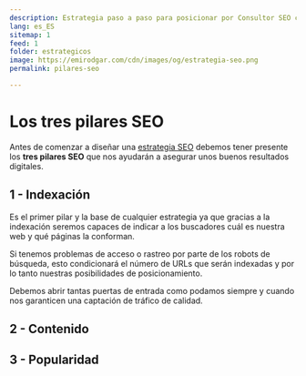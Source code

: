 ```yaml
---
description: Estrategia paso a paso para posicionar por Consultor SEO con herramientas gratuitas.
lang: es_ES
sitemap: 1
feed: 1
folder: estrategicos
image: https://emirodgar.com/cdn/images/og/estrategia-seo.png
permalink: pilares-seo

---
```


# Los tres pilares SEO

Antes de comenzar a diseñar una [estrategia SEO](/estrategia-seo) debemos tener presente los **tres pilares SEO** que nos ayudarán a asegurar unos buenos resultados digitales.

## 1 - Indexación

Es el primer pilar y la base de cualquier estrategia ya que gracias a la indexación seremos capaces de indicar a los buscadores cuál es nuestra web y qué páginas la conforman.

Si tenemos problemas de acceso o rastreo por parte de los robots de búsqueda, esto condicionará el número de URLs que serán indexadas y por lo tanto nuestras posibilidades de posicionamiento.

Debemos abrir tantas puertas de entrada como podamos siempre y cuando nos garanticen una captación de tráfico de calidad. 

## 2 - Contenido

## 3 - Popularidad
<!--stackedit_data:
eyJoaXN0b3J5IjpbMTA0NTI0MDE4OSw4NjYyNDUxMDRdfQ==
-->